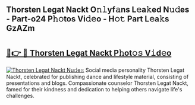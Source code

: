 ## Thorsten Legat Nackt O𝚗𝚕yf𝚊ns L𝚎a𝚔ed N𝚞𝚍es - Part-o24 P𝚑𝚘tos Vi𝚍𝚎o - H𝚘𝚝 Part L𝚎a𝚔s GzAZm

# <h2><a href="http://kf19q23.oniu.top/?m=Thorsten+Legat+Nackt">🔗👉 🔴 Thorsten Legat Nackt P𝚑ot𝚘𝚜 V𝚒d𝚎o</a></h2>

[![Thorsten Legat Nackt Nu𝚍e𝚜](https://i.imgur.com/0qMVB7G.gif)](http://kf19q23.oniu.top/?m=Thorsten+Legat+Nackt)
Social media personality Thorsten Legat Nackt, celebrated for publishing dance and lifestyle material, consisting of presentations and blogs. Compassionate counselor Thorsten Legat Nackt, famed for their kindness and dedication to helping others navigate life's challenges.  
